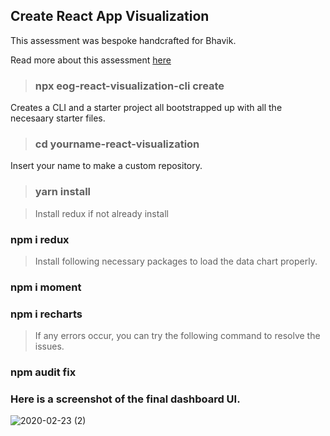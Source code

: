 ## Create React App Visualization

This assessment was bespoke handcrafted for Bhavik.

Read more about this assessment [here](https://react.eogresources.com)

> ### npx eog-react-visualization-cli create 

Creates a CLI and a starter project all bootstrapped up with all the necesaary starter files.

> ### cd yourname-react-visualization 

Insert your name to make a custom repository.

> ### yarn install

> Install redux if not already install

### npm i redux

> Install following necessary packages to load the data chart properly.

### npm i moment

### npm i recharts

> If any errors occur, you can try the following command to resolve the issues.

### npm audit fix

### Here is a screenshot of the final dashboard UI.

![2020-02-23 (2)](https://user-images.githubusercontent.com/61372004/75126543-706db380-5688-11ea-9001-9611e5897f65.png)

